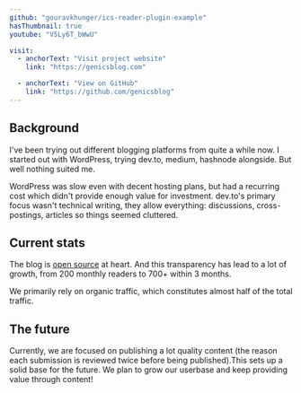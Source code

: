 ```yaml
---
github: "gouravkhunger/ics-reader-plugin-example"
hasThumbnail: true
youtube: "V5Ly6T_bWwU"

visit: 
  - anchorText: "Visit project website"
    link: "https://genicsblog.com"

  - anchorText: "View on GitHub"
    link: "https://github.com/genicsblog"
---
```


## Background

I've been trying out different blogging platforms from quite a while now. I started out with WordPress, trying dev.to, medium, hashnode alongside. But well nothing suited me.

WordPress was slow even with decent hosting plans, but had a recurring cost which didn't provide enough value for investment. dev.to's primary focus wasn't technical writing, they allow everything: discussions, cross-postings, articles so things seemed cluttered.

## Current stats

The blog is [open source](https://github.com/genicsblog) at heart. And this transparency has lead to a lot of growth, from 200 monthly readers to 700+ within 3 months.

We primarily rely on organic traffic, which constitutes almost half of the total traffic.

## The future

Currently, we are focused on publishing a lot quality content (the reason each submission is reviewed twice before being published).This sets up a solid base for the future. We plan to grow our userbase and keep providing value through content!